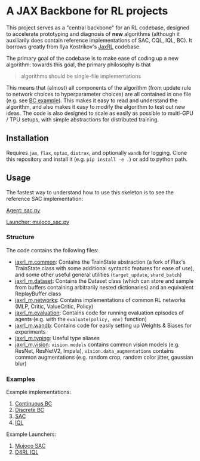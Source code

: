 # A JAX Backbone for RL projects

This project serves as a "central backbone" for an RL codebase, designed to accelerate prototyping and diagnosis of **new** algorithms (although it auxiliarily does contain reference implementations of SAC, CQL, IQL, BC). It borrows greatly from Ilya Kostrikov's  [JaxRL](https://github.com/ikostrikov/jaxrl) codebase. 

The primary goal of the codebase is to make ease of coding up a new algorithm: towards this goal, the primary philosophy is that 

> algorithms should be single-file implementations

This means that (almost) all components of the algorithm (from update rule to network choices to hyperparameter choices) are all contained in one file (e.g. see [BC example](jaxrl_m/example_agents/continuous_bc.py)). This makes it easy to read and understand the algorithm, and also makes it easy to modify the algorithm to test out new ideas. The code is also designed to scale as easily as possible to multi-GPU / TPU setups, with simple abstractions for distributed training.

## Installation

Requires `jax`, `flax`, `optax`, `distrax`, and optionally `wandb` for logging. Clone this repository and install it (e.g. `pip install -e .`) or add to python path.

## Usage

The fastest way to understand how to use this skeleton is to see the reference SAC implementation: 

[Agent: sac.py](custom_agents/mujoco/sac.py)

[Launcher: mujoco_sac.py](experiments/mujoco_sac.py)


### Structure

The code contains the following files:

- [jaxrl_m.common](jaxrl_m/common.py): Contains the TrainState abstraction (a fork of Flax's TrainState class with some additional syntactic features for ease of use), and some other useful general utilities (`target_update`, `shard_batch`)
- [jaxrl_m.dataset](jaxrl_m/dataset.py): Contains the Dataset class (which can store and sample from buffers containing arbitrarily nested dictionaries) and an equivalent ReplayBuffer class
- [jaxrl_m.networks](jaxrl_m/networks.py): Contains implementations of common RL networks (MLP, Critic, ValueCritic, Policy)
- [jaxrl_m.evaluation](jaxrl_m/evaluation.py): Contains code for running evaluation episodes of agents (e.g. with the `evaluate(policy, env)` function)
- [jaxrl_m.wandb](jaxrl_m/wandb.py): Contains code for easily setting up Weights & Biases for experiments
- [jaxrl_m.typing](jaxrl_m/typing.py): Useful type aliases
- [jaxrl_m.vision](jaxrl_m/vision/__init__.py): `vision.models` contains common vision models (e.g. ResNet, ResNetV2, Impala), `vision.data_augmentations` contains common augmentations (e.g. random crop, random color jitter, gaussian blur)

### Examples

Example implementations:

1. [Continuous BC](jaxrl_m/example_agents/continuous_bc.py)
2. [Discrete BC](jaxrl_m/example_agents/discrete_bc.py)
3. [SAC](custom_agents/mujoco/sac.py)
3. [IQL](custom_agents/mujoco/iql.py)

Example Launchers:

1. [Mujoco SAC](experiments/mujoco_sac.py)
2. [D4RL IQL](experiments/d4rl_iql.py)